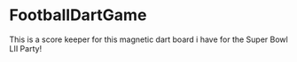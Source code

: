 # FootballDartGame
This is a score keeper for this magnetic dart board i have for the Super Bowl LII Party!